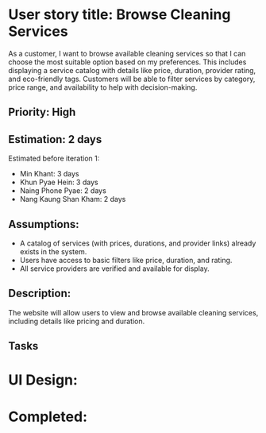 # User story title: Browse Cleaning Services

As a customer, I want to browse available cleaning services so that I can choose the most suitable option based on my preferences. This includes displaying a service catalog with details like price, duration, provider rating, and eco-friendly tags. Customers will be able to filter services by category, price range, and availability to help with decision-making.

## Priority: High

## Estimation: 2 days
Estimated before iteration 1:
* Min Khant: 3 days
* Khun Pyae Hein: 3 days
* Naing Phone Pyae: 2 days
* Nang Kaung Shan Kham: 2 days

## Assumptions:
- A catalog of services (with prices, durations, and provider links) already exists in the system.
- Users have access to basic filters like price, duration, and rating.
- All service providers are verified and available for display.

## Description:
The website will allow users to view and browse available cleaning services, including details like pricing and duration.

## Tasks

# UI Design:

# Completed:

